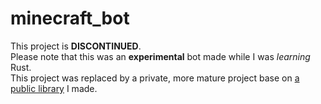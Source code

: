 # minecraft_bot

This project is **DISCONTINUED**.  
Please note that this was an **experimental** bot made while I was *learning* Rust.  
This project was replaced by a private, more mature project base on [a public library](https://github.com/Mubelotix/minecraft-protocol) I made.  
